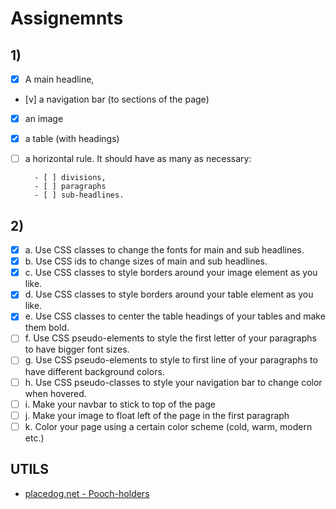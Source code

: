 # Assignemnts

## 1)

- [x] A main headline,
- [v] a navigation bar (to sections of the page)
- [x] an image
- [x] a table (with headings)
- [ ] a horizontal rule.
      It should have as many as necessary:

        - [ ] divisions,
        - [ ] paragraphs
        - [ ] sub-headlines.

## 2)

- [x] a. Use CSS classes to change the fonts for main and sub headlines.
- [x] b. Use CSS ids to change sizes of main and sub headlines.
- [x] c. Use CSS classes to style borders around your image element as you like.
- [x] d. Use CSS classes to style borders around your table element as you like.
- [x] e. Use CSS classes to center the table headings of your tables and make them bold.
- [ ] f. Use CSS pseudo-elements to style the first letter of your paragraphs to have bigger font sizes.
- [ ] g. Use CSS pseudo-elements to style to first line of your paragraphs to have different background colors.
- [ ] h. Use CSS pseudo-classes to style your navigation bar to change color when hovered.
- [ ] i. Make your navbar to stick to top of the page
- [ ] j. Make your image to float left of the page in the first paragraph
- [ ] k. Color your page using a certain color scheme (cold, warm, modern etc.)

## UTILS

- [placedog.net - Pooch-holders](https://placedog.net/)
